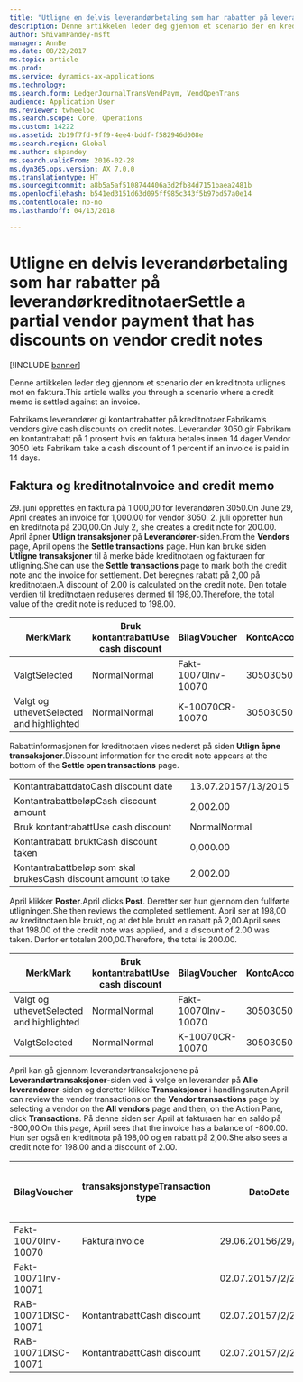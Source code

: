 ```yaml
---
title: "Utligne en delvis leverandørbetaling som har rabatter på leverandørkreditnotaer"
description: Denne artikkelen leder deg gjennom et scenario der en kreditnota utlignes mot en faktura.
author: ShivamPandey-msft
manager: AnnBe
ms.date: 08/22/2017
ms.topic: article
ms.prod: 
ms.service: dynamics-ax-applications
ms.technology: 
ms.search.form: LedgerJournalTransVendPaym, VendOpenTrans
audience: Application User
ms.reviewer: twheeloc
ms.search.scope: Core, Operations
ms.custom: 14222
ms.assetid: 2b19f7fd-9ff9-4ee4-bddf-f582946d008e
ms.search.region: Global
ms.author: shpandey
ms.search.validFrom: 2016-02-28
ms.dyn365.ops.version: AX 7.0.0
ms.translationtype: HT
ms.sourcegitcommit: a8b5a5af5108744406a3d2fb84d7151baea2481b
ms.openlocfilehash: b541ed3151d63d095ff985c343f5b97bd57a0e14
ms.contentlocale: nb-no
ms.lasthandoff: 04/13/2018

---
```


# <a name="settle-a-partial-vendor-payment-that-has-discounts-on-vendor-credit-notes"></a><span data-ttu-id="d66f5-103">Utligne en delvis leverandørbetaling som har rabatter på leverandørkreditnotaer</span><span class="sxs-lookup"><span data-stu-id="d66f5-103">Settle a partial vendor payment that has discounts on vendor credit notes</span></span>

[!INCLUDE [banner](../includes/banner.md)]

<span data-ttu-id="d66f5-104">Denne artikkelen leder deg gjennom et scenario der en kreditnota utlignes mot en faktura.</span><span class="sxs-lookup"><span data-stu-id="d66f5-104">This article walks you through a scenario where a credit memo is settled against an invoice.</span></span>

<span data-ttu-id="d66f5-105">Fabrikams leverandører gi kontantrabatter på kreditnotaer.</span><span class="sxs-lookup"><span data-stu-id="d66f5-105">Fabrikam’s vendors give cash discounts on credit notes.</span></span> <span data-ttu-id="d66f5-106">Leverandør 3050 gir Fabrikam en kontantrabatt på 1 prosent hvis en faktura betales innen 14 dager.</span><span class="sxs-lookup"><span data-stu-id="d66f5-106">Vendor 3050 lets Fabrikam take a cash discount of 1 percent if an invoice is paid in 14 days.</span></span>

## <a name="invoice-and-credit-memo"></a><span data-ttu-id="d66f5-107">Faktura og kreditnota</span><span class="sxs-lookup"><span data-stu-id="d66f5-107">Invoice and credit memo</span></span>
<span data-ttu-id="d66f5-108">29. juni opprettes en faktura på 1 000,00 for leverandøren 3050.</span><span class="sxs-lookup"><span data-stu-id="d66f5-108">On June 29, April creates an invoice for 1,000.00 for vendor 3050.</span></span> <span data-ttu-id="d66f5-109">2. juli oppretter hun en kreditnota på 200,00.</span><span class="sxs-lookup"><span data-stu-id="d66f5-109">On July 2, she creates a credit note for 200.00.</span></span> <span data-ttu-id="d66f5-110">April åpner **Utlign transaksjoner** på **Leverandører**-siden.</span><span class="sxs-lookup"><span data-stu-id="d66f5-110">From the **Vendors** page, April opens the **Settle transactions** page.</span></span> <span data-ttu-id="d66f5-111">Hun kan bruke siden **Utligne transaksjoner** til å merke både kreditnotaen og fakturaen for utligning.</span><span class="sxs-lookup"><span data-stu-id="d66f5-111">She can use the **Settle transactions** page to mark both the credit note and the invoice for settlement.</span></span> <span data-ttu-id="d66f5-112">Det beregnes rabatt på 2,00 på kreditnotaen.</span><span class="sxs-lookup"><span data-stu-id="d66f5-112">A discount of 2.00 is calculated on the credit note.</span></span> <span data-ttu-id="d66f5-113">Den totale verdien til kreditnotaen reduseres dermed til 198,00.</span><span class="sxs-lookup"><span data-stu-id="d66f5-113">Therefore, the total value of the credit note is reduced to 198.00.</span></span>

| <span data-ttu-id="d66f5-114">Merk</span><span class="sxs-lookup"><span data-stu-id="d66f5-114">Mark</span></span>                     | <span data-ttu-id="d66f5-115">Bruk kontantrabatt</span><span class="sxs-lookup"><span data-stu-id="d66f5-115">Use cash discount</span></span> | <span data-ttu-id="d66f5-116">Bilag</span><span class="sxs-lookup"><span data-stu-id="d66f5-116">Voucher</span></span>   | <span data-ttu-id="d66f5-117">Konto</span><span class="sxs-lookup"><span data-stu-id="d66f5-117">Account</span></span> | <span data-ttu-id="d66f5-118">Dato</span><span class="sxs-lookup"><span data-stu-id="d66f5-118">Date</span></span>      | <span data-ttu-id="d66f5-119">Forfallsdato</span><span class="sxs-lookup"><span data-stu-id="d66f5-119">Due date</span></span>  | <span data-ttu-id="d66f5-120">Faktura</span><span class="sxs-lookup"><span data-stu-id="d66f5-120">Invoice</span></span> | <span data-ttu-id="d66f5-121">Beløp i transaksjonsvaluta</span><span class="sxs-lookup"><span data-stu-id="d66f5-121">Amount in transaction currency</span></span> | <span data-ttu-id="d66f5-122">Valuta</span><span class="sxs-lookup"><span data-stu-id="d66f5-122">Currency</span></span> | <span data-ttu-id="d66f5-123">Beløp som skal utlignes</span><span class="sxs-lookup"><span data-stu-id="d66f5-123">Amount to settle</span></span> |
|--------------------------|-------------------|-----------|---------|-----------|-----------|---------|--------------------------------|----------|------------------|
| <span data-ttu-id="d66f5-124">Valgt</span><span class="sxs-lookup"><span data-stu-id="d66f5-124">Selected</span></span>                 | <span data-ttu-id="d66f5-125">Normal</span><span class="sxs-lookup"><span data-stu-id="d66f5-125">Normal</span></span>            | <span data-ttu-id="d66f5-126">Fakt-10070</span><span class="sxs-lookup"><span data-stu-id="d66f5-126">Inv-10070</span></span> | <span data-ttu-id="d66f5-127">3050</span><span class="sxs-lookup"><span data-stu-id="d66f5-127">3050</span></span>    | <span data-ttu-id="d66f5-128">29.06.2015</span><span class="sxs-lookup"><span data-stu-id="d66f5-128">6/29/2015</span></span> | <span data-ttu-id="d66f5-129">29.07.2015</span><span class="sxs-lookup"><span data-stu-id="d66f5-129">7/29/2015</span></span> | <span data-ttu-id="d66f5-130">10070</span><span class="sxs-lookup"><span data-stu-id="d66f5-130">10070</span></span>   | <span data-ttu-id="d66f5-131">-1 000,00</span><span class="sxs-lookup"><span data-stu-id="d66f5-131">-1,000.00</span></span>                      | <span data-ttu-id="d66f5-132">USD</span><span class="sxs-lookup"><span data-stu-id="d66f5-132">USD</span></span>      | <span data-ttu-id="d66f5-133">-990,00</span><span class="sxs-lookup"><span data-stu-id="d66f5-133">-990.00</span></span>          |
| <span data-ttu-id="d66f5-134">Valgt og uthevet</span><span class="sxs-lookup"><span data-stu-id="d66f5-134">Selected and highlighted</span></span> | <span data-ttu-id="d66f5-135">Normal</span><span class="sxs-lookup"><span data-stu-id="d66f5-135">Normal</span></span>            | <span data-ttu-id="d66f5-136">K-10070</span><span class="sxs-lookup"><span data-stu-id="d66f5-136">CR-10070</span></span>  | <span data-ttu-id="d66f5-137">3050</span><span class="sxs-lookup"><span data-stu-id="d66f5-137">3050</span></span>    | <span data-ttu-id="d66f5-138">02.07.2015</span><span class="sxs-lookup"><span data-stu-id="d66f5-138">7/2/2015</span></span>  | <span data-ttu-id="d66f5-139">29.07.2015</span><span class="sxs-lookup"><span data-stu-id="d66f5-139">7/29/2015</span></span> |         | <span data-ttu-id="d66f5-140">200,00</span><span class="sxs-lookup"><span data-stu-id="d66f5-140">200.00</span></span>                         | <span data-ttu-id="d66f5-141">USD</span><span class="sxs-lookup"><span data-stu-id="d66f5-141">USD</span></span>      | <span data-ttu-id="d66f5-142">198,00</span><span class="sxs-lookup"><span data-stu-id="d66f5-142">198.00</span></span>           |

<span data-ttu-id="d66f5-143">Rabattinformasjonen for kreditnotaen vises nederst på siden **Utlign åpne transaksjoner**.</span><span class="sxs-lookup"><span data-stu-id="d66f5-143">Discount information for the credit note appears at the bottom of the **Settle open transactions** page.</span></span>

|                              |           |
|------------------------------|-----------|
| <span data-ttu-id="d66f5-144">Kontantrabattdato</span><span class="sxs-lookup"><span data-stu-id="d66f5-144">Cash discount date</span></span>           | <span data-ttu-id="d66f5-145">13.07.2015</span><span class="sxs-lookup"><span data-stu-id="d66f5-145">7/13/2015</span></span> |
| <span data-ttu-id="d66f5-146">Kontantrabattbeløp</span><span class="sxs-lookup"><span data-stu-id="d66f5-146">Cash discount amount</span></span>         | <span data-ttu-id="d66f5-147">2,00</span><span class="sxs-lookup"><span data-stu-id="d66f5-147">2.00</span></span>      |
| <span data-ttu-id="d66f5-148">Bruk kontantrabatt</span><span class="sxs-lookup"><span data-stu-id="d66f5-148">Use cash discount</span></span>            | <span data-ttu-id="d66f5-149">Normal</span><span class="sxs-lookup"><span data-stu-id="d66f5-149">Normal</span></span>    |
| <span data-ttu-id="d66f5-150">Kontantrabatt brukt</span><span class="sxs-lookup"><span data-stu-id="d66f5-150">Cash discount taken</span></span>          | <span data-ttu-id="d66f5-151">0,00</span><span class="sxs-lookup"><span data-stu-id="d66f5-151">0.00</span></span>      |
| <span data-ttu-id="d66f5-152">Kontantrabattbeløp som skal brukes</span><span class="sxs-lookup"><span data-stu-id="d66f5-152">Cash discount amount to take</span></span> | <span data-ttu-id="d66f5-153">2,00</span><span class="sxs-lookup"><span data-stu-id="d66f5-153">2.00</span></span>      |

<span data-ttu-id="d66f5-154">April klikker **Poster**.</span><span class="sxs-lookup"><span data-stu-id="d66f5-154">April clicks **Post**.</span></span> <span data-ttu-id="d66f5-155">Deretter ser hun gjennom den fullførte utligningen.</span><span class="sxs-lookup"><span data-stu-id="d66f5-155">She then reviews the completed settlement.</span></span> <span data-ttu-id="d66f5-156">April ser at 198,00 av kreditnotaen ble brukt, og at det ble brukt en rabatt på 2,00.</span><span class="sxs-lookup"><span data-stu-id="d66f5-156">April sees that 198.00 of the credit note was applied, and a discount of 2.00 was taken.</span></span> <span data-ttu-id="d66f5-157">Derfor er totalen 200,00.</span><span class="sxs-lookup"><span data-stu-id="d66f5-157">Therefore, the total is 200.00.</span></span>

| <span data-ttu-id="d66f5-158">Merk</span><span class="sxs-lookup"><span data-stu-id="d66f5-158">Mark</span></span>                     | <span data-ttu-id="d66f5-159">Bruk kontantrabatt</span><span class="sxs-lookup"><span data-stu-id="d66f5-159">Use cash discount</span></span> | <span data-ttu-id="d66f5-160">Bilag</span><span class="sxs-lookup"><span data-stu-id="d66f5-160">Voucher</span></span>   | <span data-ttu-id="d66f5-161">Konto</span><span class="sxs-lookup"><span data-stu-id="d66f5-161">Account</span></span> | <span data-ttu-id="d66f5-162">Dato</span><span class="sxs-lookup"><span data-stu-id="d66f5-162">Date</span></span>      | <span data-ttu-id="d66f5-163">Forfallsdato</span><span class="sxs-lookup"><span data-stu-id="d66f5-163">Due date</span></span>  | <span data-ttu-id="d66f5-164">Faktura</span><span class="sxs-lookup"><span data-stu-id="d66f5-164">Invoice</span></span>  | <span data-ttu-id="d66f5-165">Beløp i transaksjonsvaluta</span><span class="sxs-lookup"><span data-stu-id="d66f5-165">Amount in transaction currency</span></span> | <span data-ttu-id="d66f5-166">Valuta</span><span class="sxs-lookup"><span data-stu-id="d66f5-166">Currency</span></span> | <span data-ttu-id="d66f5-167">Beløp som skal utlignes</span><span class="sxs-lookup"><span data-stu-id="d66f5-167">Amount to settle</span></span> |
|--------------------------|-------------------|-----------|---------|-----------|-----------|----------|--------------------------------|----------|------------------|
| <span data-ttu-id="d66f5-168">Valgt og uthevet</span><span class="sxs-lookup"><span data-stu-id="d66f5-168">Selected and highlighted</span></span> | <span data-ttu-id="d66f5-169">Normal</span><span class="sxs-lookup"><span data-stu-id="d66f5-169">Normal</span></span>            | <span data-ttu-id="d66f5-170">Fakt-10070</span><span class="sxs-lookup"><span data-stu-id="d66f5-170">Inv-10070</span></span> | <span data-ttu-id="d66f5-171">3050</span><span class="sxs-lookup"><span data-stu-id="d66f5-171">3050</span></span>    | <span data-ttu-id="d66f5-172">29.06.2015</span><span class="sxs-lookup"><span data-stu-id="d66f5-172">6/29/2015</span></span> | <span data-ttu-id="d66f5-173">29.07.2015</span><span class="sxs-lookup"><span data-stu-id="d66f5-173">7/29/2015</span></span> | <span data-ttu-id="d66f5-174">10070</span><span class="sxs-lookup"><span data-stu-id="d66f5-174">10070</span></span>    | <span data-ttu-id="d66f5-175">-1 000,00</span><span class="sxs-lookup"><span data-stu-id="d66f5-175">-1,000.00</span></span>                      | <span data-ttu-id="d66f5-176">USD</span><span class="sxs-lookup"><span data-stu-id="d66f5-176">USD</span></span>      | <span data-ttu-id="d66f5-177">-200,00</span><span class="sxs-lookup"><span data-stu-id="d66f5-177">-200.00</span></span>          |
| <span data-ttu-id="d66f5-178">Valgt</span><span class="sxs-lookup"><span data-stu-id="d66f5-178">Selected</span></span>                 | <span data-ttu-id="d66f5-179">Normal</span><span class="sxs-lookup"><span data-stu-id="d66f5-179">Normal</span></span>            | <span data-ttu-id="d66f5-180">K-10070</span><span class="sxs-lookup"><span data-stu-id="d66f5-180">CR-10070</span></span>  | <span data-ttu-id="d66f5-181">3050</span><span class="sxs-lookup"><span data-stu-id="d66f5-181">3050</span></span>    | <span data-ttu-id="d66f5-182">02.07.2015</span><span class="sxs-lookup"><span data-stu-id="d66f5-182">7/2/2015</span></span>  | <span data-ttu-id="d66f5-183">29.07.2015</span><span class="sxs-lookup"><span data-stu-id="d66f5-183">7/29/2015</span></span> | <span data-ttu-id="d66f5-184">K-10070</span><span class="sxs-lookup"><span data-stu-id="d66f5-184">CR-10070</span></span> | <span data-ttu-id="d66f5-185">200,00</span><span class="sxs-lookup"><span data-stu-id="d66f5-185">200.00</span></span>                         | <span data-ttu-id="d66f5-186">USD</span><span class="sxs-lookup"><span data-stu-id="d66f5-186">USD</span></span>      | <span data-ttu-id="d66f5-187">198,00</span><span class="sxs-lookup"><span data-stu-id="d66f5-187">198.00</span></span>           |

<span data-ttu-id="d66f5-188">April kan gå gjennom leverandørtransaksjonene på **Leverandørtransaksjoner**-siden ved å velge en leverandør på **Alle leverandører**-siden og deretter klikke **Transaksjoner** i handlingsruten.</span><span class="sxs-lookup"><span data-stu-id="d66f5-188">April can review the vendor transactions on the **Vendor transactions** page by selecting a vendor on the **All vendors** page and then, on the Action Pane, click **Transactions**.</span></span> <span data-ttu-id="d66f5-189">På denne siden ser April at fakturaen har en saldo på -800,00.</span><span class="sxs-lookup"><span data-stu-id="d66f5-189">On this page, April sees that the invoice has a balance of -800.00.</span></span> <span data-ttu-id="d66f5-190">Hun ser også en kreditnota på 198,00 og en rabatt på 2,00.</span><span class="sxs-lookup"><span data-stu-id="d66f5-190">She also sees a credit note for 198.00 and a discount of 2.00.</span></span>

| <span data-ttu-id="d66f5-191">Bilag</span><span class="sxs-lookup"><span data-stu-id="d66f5-191">Voucher</span></span>    | <span data-ttu-id="d66f5-192">transaksjonstype</span><span class="sxs-lookup"><span data-stu-id="d66f5-192">Transaction type</span></span> | <span data-ttu-id="d66f5-193">Dato</span><span class="sxs-lookup"><span data-stu-id="d66f5-193">Date</span></span>      | <span data-ttu-id="d66f5-194">Faktura</span><span class="sxs-lookup"><span data-stu-id="d66f5-194">Invoice</span></span> | <span data-ttu-id="d66f5-195">Beløp i transaksjonsvaluta, debet</span><span class="sxs-lookup"><span data-stu-id="d66f5-195">Amount in transaction currency debit</span></span> | <span data-ttu-id="d66f5-196">Beløp i transaksjonsvaluta, kredit</span><span class="sxs-lookup"><span data-stu-id="d66f5-196">Amount in transaction currency credit</span></span> | <span data-ttu-id="d66f5-197">Saldo</span><span class="sxs-lookup"><span data-stu-id="d66f5-197">Balance</span></span> | <span data-ttu-id="d66f5-198">Valuta</span><span class="sxs-lookup"><span data-stu-id="d66f5-198">Currency</span></span> |
|------------|------------------|-----------|---------|--------------------------------------|---------------------------------------|---------|----------|
| <span data-ttu-id="d66f5-199">Fakt-10070</span><span class="sxs-lookup"><span data-stu-id="d66f5-199">Inv-10070</span></span>  | <span data-ttu-id="d66f5-200">Faktura</span><span class="sxs-lookup"><span data-stu-id="d66f5-200">Invoice</span></span>          | <span data-ttu-id="d66f5-201">29.06.2015</span><span class="sxs-lookup"><span data-stu-id="d66f5-201">6/29/2015</span></span> | <span data-ttu-id="d66f5-202">10070</span><span class="sxs-lookup"><span data-stu-id="d66f5-202">10070</span></span>   |                                      | <span data-ttu-id="d66f5-203">1 000,00</span><span class="sxs-lookup"><span data-stu-id="d66f5-203">1,000.00</span></span>                              | <span data-ttu-id="d66f5-204">-800.00</span><span class="sxs-lookup"><span data-stu-id="d66f5-204">-800.00</span></span> | <span data-ttu-id="d66f5-205">USD</span><span class="sxs-lookup"><span data-stu-id="d66f5-205">USD</span></span>      |
| <span data-ttu-id="d66f5-206">Fakt-10071</span><span class="sxs-lookup"><span data-stu-id="d66f5-206">Inv-10071</span></span>  |                  | <span data-ttu-id="d66f5-207">02.07.2015</span><span class="sxs-lookup"><span data-stu-id="d66f5-207">7/2/2015</span></span>  | <span data-ttu-id="d66f5-208">K10071</span><span class="sxs-lookup"><span data-stu-id="d66f5-208">CR10071</span></span> | <span data-ttu-id="d66f5-209">200,00</span><span class="sxs-lookup"><span data-stu-id="d66f5-209">200.00</span></span>                               |                                       | <span data-ttu-id="d66f5-210">0,00</span><span class="sxs-lookup"><span data-stu-id="d66f5-210">0.00</span></span>    | <span data-ttu-id="d66f5-211">USD</span><span class="sxs-lookup"><span data-stu-id="d66f5-211">USD</span></span>      |
| <span data-ttu-id="d66f5-212">RAB-10071</span><span class="sxs-lookup"><span data-stu-id="d66f5-212">DISC-10071</span></span> |  <span data-ttu-id="d66f5-213">Kontantrabatt</span><span class="sxs-lookup"><span data-stu-id="d66f5-213">Cash discount</span></span>   | <span data-ttu-id="d66f5-214">02.07.2015</span><span class="sxs-lookup"><span data-stu-id="d66f5-214">7/2/2015</span></span>  |         | <span data-ttu-id="d66f5-215">2,00</span><span class="sxs-lookup"><span data-stu-id="d66f5-215">2.00</span></span>                                 |                                       | <span data-ttu-id="d66f5-216">0,00</span><span class="sxs-lookup"><span data-stu-id="d66f5-216">0.00</span></span>    | <span data-ttu-id="d66f5-217">USD</span><span class="sxs-lookup"><span data-stu-id="d66f5-217">USD</span></span>      |
| <span data-ttu-id="d66f5-218">RAB-10071</span><span class="sxs-lookup"><span data-stu-id="d66f5-218">DISC-10071</span></span> |  <span data-ttu-id="d66f5-219">Kontantrabatt</span><span class="sxs-lookup"><span data-stu-id="d66f5-219">Cash discount</span></span>   | <span data-ttu-id="d66f5-220">02.07.2015</span><span class="sxs-lookup"><span data-stu-id="d66f5-220">7/2/2015</span></span>  |         |                                      | <span data-ttu-id="d66f5-221">2,00</span><span class="sxs-lookup"><span data-stu-id="d66f5-221">2.00</span></span>                                  | <span data-ttu-id="d66f5-222">0,00</span><span class="sxs-lookup"><span data-stu-id="d66f5-222">0.00</span></span>    | <span data-ttu-id="d66f5-223">USD</span><span class="sxs-lookup"><span data-stu-id="d66f5-223">USD</span></span>      |






